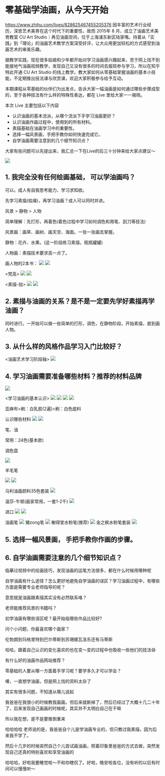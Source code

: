 # 零基础学油画，从今天开始
https://www.zhihu.com/lives/828625467455205376
因丰富的艺术行业经历，深思艺术美育在这个时代下的重要性，故而 2015年 8 月，成立了油画艺术美育教室 CU Art Studio｜再见油画空间，位于上海浦东新区陆家嘴。持着从「实践」到「理论」的油画艺术教学方案深受好评，让大众用更加轻松的方式感受到油画艺术的审美乐趣。

据教学实践，现在很多姑娘和少年都开始对学习油画感兴趣起来，苦于网上找不到能接地气油画视频教学，发现自己又没有很多的时间去报班参与学习，所以在知乎特此开通 CU Art Studio 的线上教学。教大家如何从零基础掌握油画的基本小技能，不定期推出技法课与欣赏课，欢迎大家积极参与给予互动。

本期课程从零基础的伙伴们为出发点，告诉大家一幅油画是如何通过哪些步骤成型的，至于各种技法有什么样的特殊性表达，都在 Live 里给大家一一揭晓。

本次 Live 主要包括以下内容

- 认识油画的基本流派，从哪个流派下手学习油画更好？
- 认识油画作画过程中，使用到的所有材料。
- 素描基础在油画学习中的重要性。
- 选择一幅风景画，手把手教你如何快速完成它。
- 自学油画需要注意到的几个细节知识点？

大家有些问题可以先提出来，我汇总一下在Live的后三十分钟来给大家点建议～

![](https://pic4.zhimg.com/v2-daecff8d33f46c4b557125fd7cc1223d_b.jpg)

## 1. 我完全没有任何绘画基础， 可以学油画吗？
可以。成人有自我思考能力、学习求知欲。

先学习素描(枯燥)，再学习油画？成人可以同时并进。

风景 > 静物 > 人物

简单理解：先打形，再着色(着色过程中学习如何调色和用笔、刮刀等技法)

风景画：画草、画树、画天空、海面。一张一张画去掌握。

静物：花卉、水果。(这一阶段练习素描，瓶瓶罐罐)

人物画：素描技术要求高一点了。

画人物的2本书：
![](https://pic1.zhimg.com/v2-e002a6176ade6fc4c11e2297418003c7_r.jpg)
![](https://pic1.zhimg.com/v2-5ccb618598b45ceb150cfb37987418a2_r.jpg)

<梵高>
![](https://pic1.zhimg.com/v2-8e50fd601e1455b160a37f2a09a65996_r.jpg)
![](https://pic4.zhimg.com/v2-c6e07dc991c358a246d062fc2870d972_r.jpg)

<素描-拙>
![](https://pic1.zhimg.com/v2-4d1a141f00749b74ff5a854fafe0115c_r.jpg)
![](https://pic3.zhimg.com/v2-6ac56a40f26211f1b9b0e0c3e193ba5b_r.jpg)

## 2. 素描与油画的关系？是不是一定要先学好素描再学油画？
同时进行。一开始可以做一些简单的打形，调色，在静物阶段，开始素描，直到画人物。

## 3. 从什么样的风格作品学习入门比较好？
<油画艺术学习阶段轴>
![](https://pic1.zhimg.com/v2-4cc8422be5a0f23a931d88b9b26e45b2_r.jpg)

## 4. 学习油画需要准备哪些材料？推荐的材料品牌
![](https://pic1.zhimg.com/v2-188d944934ccfa560ae12d2ae0979035_r.jpg)

<学习油画的基本认识>
![](https://pic3.zhimg.com/v2-f379c94ff0f11dcc3739cd5407118124_r.jpg)
![](https://pic2.zhimg.com/v2-d7310893c321e3dea11c7d6cf80a5426_r.jpg)
![](https://pic1.zhimg.com/v2-58ae51150f27b68e32a38b60bd7bfaab_r.jpg)
![](https://pic2.zhimg.com/v2-53411426bf4de680a327412c2bc1d803_r.jpg)

亚麻布>刷：白乳胶(2遍)>刷：白色底料

认识哪些材料
![](https://pic1.zhimg.com/v2-524c9c9da38c23387a5bff25af081abc_r.jpg)
![](https://pic1.zhimg.com/v2-dacc9a6f15b2e4972a36de0ca7b682c0_r.jpg)

笔、油

常用：24色(基本款)

调色盘

![](https://pic3.zhimg.com/v2-b16fb3a9cabf0325f553fea8d3ffd0a7_r.jpg)

羊毛笔

![](https://pic3.zhimg.com/v2-893beb8870d162cae95d3e9bc0fcdc9a_r.jpg)
![](https://pic1.zhimg.com/v2-84554e7b17dcebb1468ad6a64eb3911a_r.jpg)

马利油画颜料35色套装
![](https://pic3.zhimg.com/v2-3d380d2ff5d96b38a65641712f4e2f15_r.jpg)

温莎-牛顿(画家常用，一套1-2千)
![](https://pic2.zhimg.com/v2-76d96a69579fc99915e7ba749ff04e90_r.jpg)

进口
![](https://pic3.zhimg.com/v2-19ef53c8caafbd4dea3e70c4f3cb8a6e_r.jpg)
![](https://pic2.zhimg.com/v2-7e2393367e539eb71afc0fb2bdfe8c0f_r.jpg)

油画笔
![](https://pic4.zhimg.com/v2-29990428190e4bbb6f17d25d784c5284_r.jpg)
猪zong笔
![](https://pic3.zhimg.com/v2-78adf5fae851e63e2253dee2dca11222_r.jpg)
榭得堂水粉笔(推荐)
![](https://pic3.zhimg.com/v2-b1e9dcd5219226180e7058d4fe13538c_r.jpg)
金之枫水粉笔套装
![](https://pic4.zhimg.com/v2-00228576110125d797789dbf7d3e3357_r.jpg)

## 5. 选择一幅风景画， 手把手教你作画的步骤。


## 6. 自学油画需要注意的几个细节知识点？

临摹过视频中的绘画技巧，发现油画的运笔方法很多，都在什么时候用哪种呢

自学油画有什么途径？怎么更好地避免自学油画的误区？学习油画过程中，有哪些方面是需要专业老师指导的呢？

意思就是油画跟素描其实没有必然联系咯？

老师能推荐风景的书籍吗？

初学油画有哪些误区呢？最开始临哪些作品比较好?

问个小问题，你最喜欢哪个画家？

伦勃朗到玛格里特到巴尔蒂斯到苏珊娜瓦洛东还有马蒂斯

哈哈，跟着自己认识的变化喜欢的也在变～变的过程中也吸收一些他们的技法😄

有什么好的油画作品网站推荐？

零基础的人要从哪一方面着手学习呢？要学多久才可以学会？

噢，一直想学油画，但是网上找的资料太杂了

其实有很多问题，不知道从哪儿说起

我爸爸在我很小的时候教我画画，但后来就断掉了，然后已经过了大概十几二十年了，后来发现自己画画的时候呢，其实并不太明白自己在干嘛

所以我在想，是不是要推倒重来

哈哈哈哈 老师说的是，我爸爸自个儿是学油画专业的，但只教过我素描，因为后来我不学了。

然后十几岁的时候突然自己个儿尝试画油画，照着印象里爸爸的方式去做，突然发现自己还真的特别喜欢和享受油画的

哈哈哈，好啦我要睡觉啦～不和你瞎侃了。好啦，晚安啦各位，没有听的以后有时间可以慢慢听～